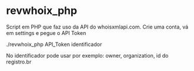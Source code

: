 # revwhoix_php

Script em PHP que faz uso da API do whoisxmlapi.com. Crie uma conta, vá em settings e pegue o API Token

./revwhoix_php API_Token identificador

No identificador pode usar por exemplo: owner, organization, id do registro.br
